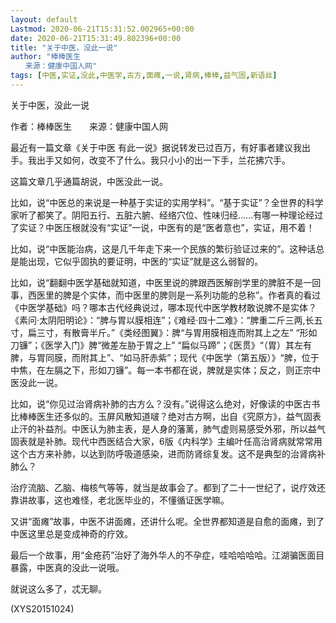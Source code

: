 ```yaml
---
layout: default
Lastmod: 2020-06-21T15:31:52.002965+00:00
date: 2020-06-21T15:31:49.802396+00:00
title: "关于中医，没此一说"
author: "棒棒医生
　　来源：健康中国人网"
tags: [中医,实证,没此,中医学,古方,面瘫,一说,肾病,棒棒,益气固,新语丝]
---
```


关于中医，没此一说

作者：棒棒医生　　来源：健康中国人网

最近有一篇文章《关于中医 有此一说》据说转发已过百万，有好事者建议我出手。我出手又如何，改变不了什么。我只小小的出一下手，兰花拂穴手。

这篇文章几乎通篇胡说，中医没此一说。

比如，说“中医总的来说是一种基于实证的实用学科”。“基于实证”？全世界的科学家听了都笑了。阴阳五行、五脏六腑、经络穴位、性味归经......有哪一种理论经过了实证？中医压根就没有“实证”一说，中医有的是“医者意也”，实证，用不着！

比如，说“中医能治病，这是几千年走下来一个民族的繁衍验证过来的”。这种话总是能出现，它似乎固执的要证明，中医的“实证”就是这么弱智的。

比如，说“翻翻中医学基础就知道，中医里说的脾跟西医解剖学里的脾脏不是一回事，西医里的脾是个实体，而中医里的脾则是一系列功能的总称”。作者真的看过《中医学基础》吗？哪本古代经典说过，哪本现代中医学教材敢说脾不是实体？《素问·太阴阳明论》：“脾与胃以膜相连”；《难经·四十二难》：“脾重二斤三两,长五寸，扁三寸，有散膏半斤。”《类经图翼》：脾“与胃用膜相连而附其上之左” “形如刀镰”；《医学入门》脾“微差左胁于胃之上” “扁似马蹄”；《医贯》“（胃）其左有脾，与胃同膜，而附其上”、“如马肝赤紫”；现代《中医学（第五版）》“脾，位于中焦，在左膈之下，形如刀镰”。每一本书都在说，脾就是实体；反之，则正宗中医没此一说。

比如，说“你见过治肾病补肺的古方么？没有。”说得这么绝对，好像读的中医古书比棒棒医生还多似的。玉屏风散知道啵？绝对古方啊，出自《究原方》，益气固表止汗的补益剂。中医认为肺主表，是人身的藩蓠，肺气虚则易感受外邪，所以益气固表就是补肺。现代中西医结合大家，6版《内科学》主编叶任高治肾病就常常用这个古方来补肺，以达到防呼吸道感染，进而防肾综复发。这不是典型的治肾病补肺么？

治疗流脑、乙脑、梅核气等等，就当是故事会了。都到了二十一世纪了，说疗效还靠讲故事，这也难怪，老北医毕业的，不懂循证医学嘛。

又讲“面瘫”故事，中医不讲面瘫，还讲什么呢。全世界都知道是自愈的面瘫，到了中医这里总是变成神奇的疗效。

最后一个故事，用“金疮药”治好了海外华人的不孕症，哇哈哈哈哈。江湖骗医面目暴露，中医真的没此一说哦。

就说这么多了，忒无聊。

(XYS20151024)

